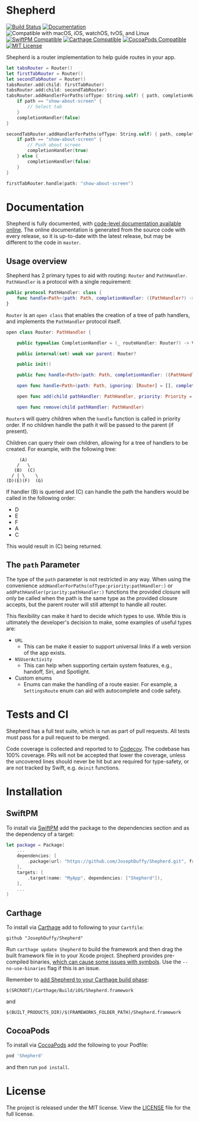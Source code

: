 # Shepherd

[![Build Status](https://github.com/JosephDuffy/Shepherd/workflows/Tests/badge.svg)](https://launch-editor.github.com/actions?workflowID=Tests&event=push&nwo=JosephDuffy%2FShepherd)
[![Documentation](https://josephduffy.github.io/Shepherd/badge.svg)](https://josephduffy.github.io/Shepherd/)
![Compatible with macOS, iOS, watchOS, tvOS, and Linux](https://img.shields.io/badge/platforms-macOS%20%7C%20iOS%20%7C%20watchOS%20%7C%20tvOS%20%7C%20Linux-4BC51D.svg)
[![SwiftPM Compatible](https://img.shields.io/badge/SwiftPM-compatible-4BC51D.svg?style=flat)](https://github.com/apple/swift-package-manager)
[![Carthage Compatible](https://img.shields.io/badge/Carthage-compatible-4BC51D.svg?style=flat)](https://github.com/Carthage/Carthage)
[![CocoaPods Compatible](https://img.shields.io/badge/CocoaPods-compatible-4BC51D.svg?style=flat)](https://cocoapods.org/pods/Shepherd)
[![MIT License](https://img.shields.io/badge/License-MIT-4BC51D.svg?style=flat)](./LICENSE)

Shepherd is a router implementation to help guide routes in your app.

```swift
let tabsRouter = Router()
let firstTabRouter = Router()
let secondTabRouter = Router()
tabsRouter.add(child: firstTabRouter)
tabsRouter.add(child: secondTabRouter)
tabsRouter.addHandlerForPaths(ofType: String.self) { path, completionHandler in
    if path == "show-about-screen" {
        // Select tab
    }
    completionHandler(false)
}

secondTabRouter.addHandlerForPaths(ofType: String.self) { path, completionHandler in
    if path == "show-about-screen" {
        // Push about screen
        completionHandler(true)
    } else {
        completionHandler(false)
    }
}

firstTabRouter.handle(path: "show-about-screen")
```

# Documentation

Shepherd is fully documented, with [code-level documentation available online](https://josephduffy.github.io/Shepherd/). The online documentation is generated from the source code with every release, so it is up-to-date with the latest release, but may be different to the code in `master`.

## Usage overview

Shepherd has 2 primary types to aid with routing: `Router` and `PathHandler`. `PathHandler` is a protocol with a single requirement:

```swift
public protocol PathHandler: class {
    func handle<Path>(path: Path, completionHandler: ((PathHandler?) -> Void)?)
}
```

`Router` is an `open class` that enables the creation of a tree of path handlers, and implements the `PathHandler` protocol itself.

```swift
open class Router: PathHandler {

    public typealias CompletionHandler = (_ routeHandler: Router?) -> Void

    public internal(set) weak var parent: Router?

    public init()

    public func handle<Path>(path: Path, completionHandler: ((PathHandler?) -> Void)?)

    open func handle<Path>(path: Path, ignoring: [Router] = [], completionHandler: ((PathHandler?) -> Void)? = nil)

    open func add(child pathHandler: PathHandler, priority: Priority = .medium)

    open func remove(child pathHandler: PathHandler)
```

`Router`s will query children when the `handle` function is called in priority order. If no children handle the path it will be passed to the parent (if present).

Children can query their own children, allowing for a tree of handlers to be created. For example, with the following tree:

```
     (A)
    /   \
   (B)  (C)
  / | \    \
(D)(E)(F)  (G)
```
If handler (B) is queried and (C) can handle the path the handlers would be called in the following order:

 - D
 - E
 - F
 - A
 - C

This would result in (C) being returned.

## The `path` Parameter

The type of the `path` parameter is not restricted in any way. When using the convenience `addHandlerForPaths(ofType:priority:pathHandler:)` or `addPathHandler(priority:pathHandler:)` functions the provided closure will only be called when the path is the same type as the provided closure accepts, but the parent router will still attempt to handle all router.

This flexibility can make it hard to decide which types to use. While this is ultimately the developer's decision to make, some examples of useful types are:

 - `URL`
   - This can be make it easier to support universal links if a web version of the app exists.
 - `NSUserActivity`
   - This can help when supporting certain system features, e.g., handoff, Siri, and Spotlight.
 - Custom enums
   - Enums can make the handling of a route easier. For example, a `SettingsRoute` enum can aid with autocomplete and code safety.

# Tests and CI

Shepherd has a full test suite, which is run as part of pull requests. All tests must pass for a pull request to be merged.

Code coverage is collected and reported to to [Codecov](https://codecov.io/gh/JosephDuffy/Shepherd). The codebase has 100% coverage. PRs will not be accepted that lower the coverage, unless the uncovered lines should never be hit but are required for type-safety, or are not tracked by Swift, e.g. `deinit` functions.

# Installation

## SwiftPM

To install via [SwiftPM](https://github.com/apple/swift-package-manager) add the package to the dependencies section and as the dependency of a target:

```swift
let package = Package(
    ...
    dependencies: [
        .package(url: "https://github.com/JosephDuffy/Shepherd.git", from: "0.1.0"),
    ],
    targets: [
        .target(name: "MyApp", dependencies: ["Shepherd"]),
    ],
    ...
)
```

## Carthage

To install via [Carthage](https://github.com/Carthage/Carthage) add to following to your `Cartfile`:

```
github "JosephDuffy/Shepherd"
```

Run `carthage update Shepherd` to build the framework and then drag the built framework file in to your Xcode project. Shepherd provides pre-compiled binaries, [which can cause some issues with symbols](https://github.com/Carthage/Carthage#dwarfs-symbol-problem). Use the `--no-use-binaries` flag if this is an issue.

Remember to [add Shepherd to your Carthage build phase](https://github.com/Carthage/Carthage#if-youre-building-for-ios-tvos-or-watchos):

```
$(SRCROOT)/Carthage/Build/iOS/Shepherd.framework
```

and

```
$(BUILT_PRODUCTS_DIR)/$(FRAMEWORKS_FOLDER_PATH)/Shepherd.framework
```

## CocoaPods

To install via [CocoaPods](https://cocoapods.org) add the following to your Podfile:

```ruby
pod 'Shepherd'
```

and then run `pod install`.

# License

The project is released under the MIT license. View the [LICENSE](./LICENSE) file for the full license.

